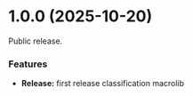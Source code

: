# 1.0.0 (2025-10-20)

Public release.

### Features

* **Release:** first release classification macrolib